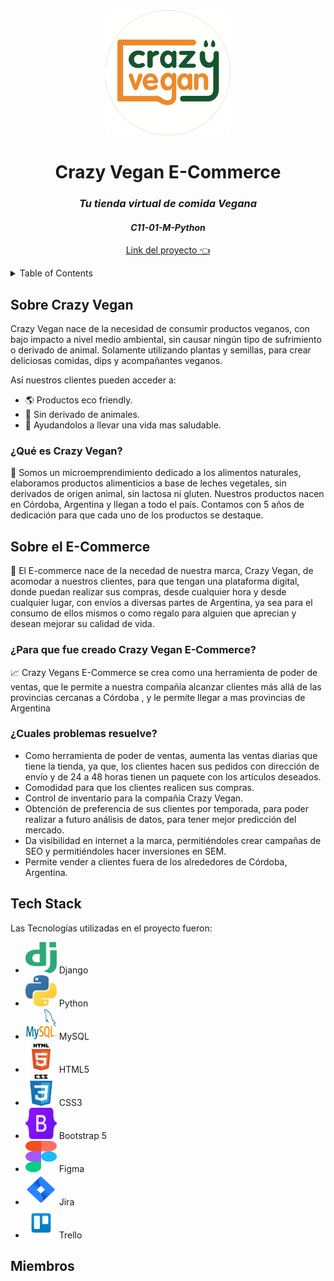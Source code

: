 
<!-- Encabezado y Logo-->
<div align="center">
  <a href="https://ecruzmetivier.pythonanywhere.com">
    <img src="https://raw.githubusercontent.com/No-Country/c11-01-m-python/main/GitImg/company/Logo-Redondo.png" alt="Crazy Vegans Logo" width="200" height="200">
  </a> 
  <h1>Crazy Vegan E-Commerce</h1>
  <h3><em>Tu tienda virtual de comida Vegana</em></h3>
  <h4><em>C11-01-M-Python</em></h4>
  <p align="center">
    <a href="https://ecruzmetivier.pythonanywhere.com">
        Link del proyecto 👈
    </a>
</p>
</div>

<!-- Índice -->

<details>
  <summary>Table of Contents</summary>
  <ul>
    <li>
      <a href="#sobre-crazy-vegan">Sobre Crazy Vegan</a>
      <ul>
        <li><a href="#qué-es-crazy-vegan">¿Qué es Crazy Vegan?</a></li>
      </ul>
    </li>
    <li>
      <a href="#sobre-el-e-commerce">Sobre el E-Commerce</a>
      <ul>
        <li><a href="#para-que-fue-creado-crazy-vegan-e-commerce">¿Para que fue creado Crazy Vegan E-Commerce?</a></li>
        <li><a href="#cuales-problemas-resuelve">¿Cuáles problemas resuelve?</a></li>
      </ul>
    </li>
    <li><a href="#tech-stacks">Tech Stacks</a></li>
    <li><a href="#miembros">Miembros</a></li>
  </ul>
</details>

<!-- Sobre el Sobre Crazy Vegan -->

## Sobre Crazy Vegan
Crazy Vegan nace de la necesidad de consumir productos veganos, con bajo impacto a nivel medio ambiental, sin causar ningún tipo de sufrimiento o derivado de animal. Solamente utilizando plantas y semillas, para crear deliciosas comidas, dips y acompañantes veganos.

Así nuestros clientes pueden acceder a:

* 🌎 Productos eco friendly.
* 🌱 Sin derivado de animales.
* 🏃 Ayudandolos a llevar una vida mas saludable.

### ¿Qué es Crazy Vegan?

🏡 Somos un microemprendimiento dedicado a los alimentos naturales, elaboramos productos alimenticios a base de leches vegetales, sin derivados de origen animal, sin lactosa ni gluten. Nuestros productos nacen en Córdoba, Argentina y llegan a todo el país. Contamos con 5 años de dedicación para que cada uno de los productos se destaque.

## Sobre el E-Commerce

🛒 El E-commerce nace de la necedad de nuestra marca, Crazy Vegan, de acomodar a nuestros clientes, para que tengan una plataforma digital, donde puedan realizar sus compras, desde cualquier hora y desde cualquier lugar, con envíos a diversas partes de Argentina, ya sea para el consumo de ellos mismos o como regalo para alguien que aprecian y desean mejorar su calidad de vida.

### ¿Para que fue creado Crazy Vegan E-Commerce?

📈 Crazy Vegans E-Commerce se crea como una herramienta de poder de ventas, que le permite a nuestra compañía alcanzar clientes más allá de las provincias cercanas a Córdoba , y le permite llegar a mas provincias de Argentina

### ¿Cuales problemas resuelve?

* Como herramienta de poder de ventas, aumenta las ventas diarias que tiene la tienda, ya que, los clientes hacen sus pedidos con dirección de envío y de 24 a 48 horas tienen un paquete con los artículos deseados.
* Comodidad para que los clientes realicen sus compras.
* Control de inventario para la compañía Crazy Vegan.
* Obtención de preferencia de sus clientes por temporada, para poder realizar a futuro análisis de datos, para tener mejor predicción del mercado.
* Da visibilidad en internet a la marca, permitiéndoles crear campañas de SEO y permitiéndoles hacer inversiones en SEM.
* Permite vender a clientes fuera de los alrededores de Córdoba, Argentina.

## Tech Stack

Las Tecnologías utilizadas en el proyecto fueron:

* <img src="https://raw.githubusercontent.com/No-Country/c11-01-m-python/main/GitImg/Logos/django-logo.png" alt="Crazy Vegans Logo" width="50" height="50"> Django
* <img src="https://raw.githubusercontent.com/No-Country/c11-01-m-python/main/GitImg/Logos/python-logo.png" alt="Crazy Vegans Logo" width="50" height="50"> Python
* <img src="https://raw.githubusercontent.com/No-Country/c11-01-m-python/main/GitImg/Logos/mysql-logo.png" alt="Crazy Vegans Logo" width="50" height="50"> MySQL
* <img src="https://raw.githubusercontent.com/No-Country/c11-01-m-python/main/GitImg/Logos/html-logo.png" alt="Crazy Vegans Logo" width="50" height="50"> HTML5
* <img src="https://raw.githubusercontent.com/No-Country/c11-01-m-python/main/GitImg/Logos/css3-logo.png" alt="Crazy Vegans Logo" width="50" height="50"> CSS3
* <img src="https://raw.githubusercontent.com/No-Country/c11-01-m-python/main/GitImg/Logos/Bootstrap-logo.png" alt="Crazy Vegans Logo" width="50" height="50"> Bootstrap 5
* <img src="https://raw.githubusercontent.com/No-Country/c11-01-m-python/main/GitImg/Logos/figma-logo.png" alt="Crazy Vegans Logo" width="50" height="50"> Figma
* <img src="https://raw.githubusercontent.com/No-Country/c11-01-m-python/main/GitImg/Logos/jira-logo.png" alt="Crazy Vegans Logo" width="50" height="50"> Jira
* <img src="https://raw.githubusercontent.com/No-Country/c11-01-m-python/main/GitImg/Logos/trello-logo.png" alt="Crazy Vegans Logo" width="50" height="50"> Trello

## Miembros
